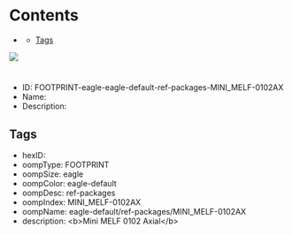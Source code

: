 



Contents
========

* [](#)
	* [Tags](#tags)
  
![][im]
# 

- ID: FOOTPRINT-eagle-eagle-default-ref-packages-MINI_MELF-0102AX
- Name: 
- Description: 

## Tags

- hexID: 
- oompType: FOOTPRINT
- oompSize: eagle
- oompColor: eagle-default
- oompDesc: ref-packages
- oompIndex: MINI_MELF-0102AX
- oompName: eagle-default/ref-packages/MINI_MELF-0102AX
- description: &lt;b&gt;Mini MELF 0102 Axial&lt;/b&gt;



[im]: image.png
